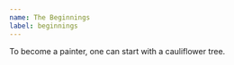```yaml
---
name: The Beginnings
label: beginnings
---
```

To become a painter, one can start with a cauliflower tree.
